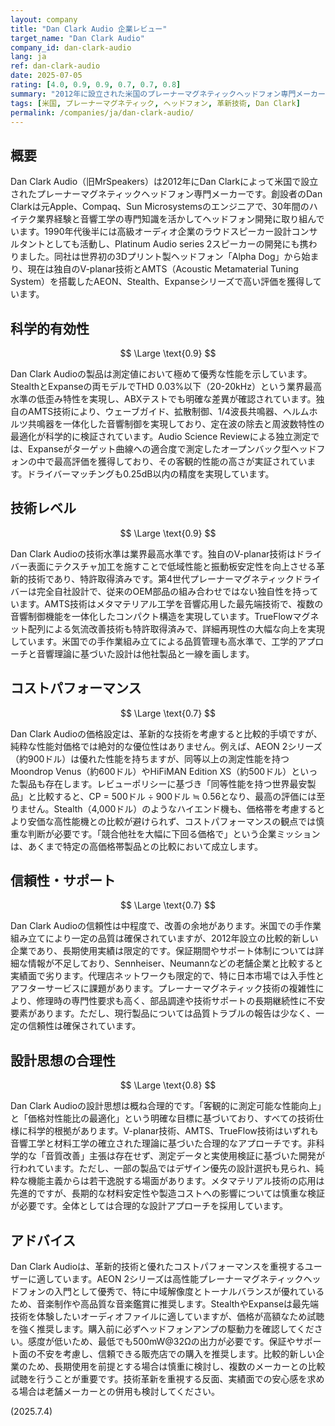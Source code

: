 ```yaml
---
layout: company
title: "Dan Clark Audio 企業レビュー"
target_name: "Dan Clark Audio"
company_id: dan-clark-audio
lang: ja
ref: dan-clark-audio
date: 2025-07-05
rating: [4.0, 0.9, 0.9, 0.7, 0.7, 0.8]
summary: "2012年に設立された米国のプレーナーマグネティックヘッドフォン専門メーカー。独自のV-planar技術とAMTSにより業界最高水準の低歪み特性を実現。技術革新に優れ、同価格帯での性能は高いものの、より安価で同等性能を持つ競合製品も存在するため、コストパフォーマンスは絶対的ではありません。"
tags: [米国, プレーナーマグネティック, ヘッドフォン, 革新技術, Dan Clark]
permalink: /companies/ja/dan-clark-audio/
---
```


## 概要

Dan Clark Audio（旧MrSpeakers）は2012年にDan Clarkによって米国で設立されたプレーナーマグネティックヘッドフォン専門メーカーです。創設者のDan Clarkは元Apple、Compaq、Sun Microsystemsのエンジニアで、30年間のハイテク業界経験と音響工学の専門知識を活かしてヘッドフォン開発に取り組んでいます。1990年代後半には高級オーディオ企業のラウドスピーカー設計コンサルタントとしても活動し、Platinum Audio series 2スピーカーの開発にも携わりました。同社は世界初の3Dプリント製ヘッドフォン「Alpha Dog」から始まり、現在は独自のV-planar技術とAMTS（Acoustic Metamaterial Tuning System）を搭載したAEON、Stealth、Expanseシリーズで高い評価を獲得しています。

## 科学的有効性

$$ \Large \text{0.9} $$

Dan Clark Audioの製品は測定値において極めて優秀な性能を示しています。StealthとExpanseの両モデルでTHD 0.03%以下（20-20kHz）という業界最高水準の低歪み特性を実現し、ABXテストでも明確な差異が確認されています。独自のAMTS技術により、ウェーブガイド、拡散制御、1/4波長共鳴器、ヘルムホルツ共鳴器を一体化した音響制御を実現しており、定在波の除去と周波数特性の最適化が科学的に検証されています。Audio Science Reviewによる独立測定では、Expanseがターゲット曲線への適合度で測定したオープンバック型ヘッドフォンの中で最高評価を獲得しており、その客観的性能の高さが実証されています。ドライバーマッチングも0.25dB以内の精度を実現しています。

## 技術レベル

$$ \Large \text{0.9} $$

Dan Clark Audioの技術水準は業界最高水準です。独自のV-planar技術はドライバー表面にテクスチャ加工を施すことで低域性能と振動板安定性を向上させる革新的技術であり、特許取得済みです。第4世代プレーナーマグネティックドライバーは完全自社設計で、従来のOEM部品の組み合わせではない独自性を持っています。AMTS技術はメタマテリアル工学を音響応用した最先端技術で、複数の音響制御機能を一体化したコンパクト構造を実現しています。TrueFlowマグネット配列による気流改善技術も特許取得済みで、詳細再現性の大幅な向上を実現しています。米国での手作業組み立てによる品質管理も高水準で、工学的アプローチと音響理論に基づいた設計は他社製品と一線を画します。

## コストパフォーマンス

$$ \Large \text{0.7} $$

Dan Clark Audioの価格設定は、革新的な技術を考慮すると比較的手頃ですが、純粋な性能対価格では絶対的な優位性はありません。例えば、AEON 2シリーズ（約900ドル）は優れた性能を持ちますが、同等以上の測定性能を持つMoondrop Venus（約600ドル）やHiFiMAN Edition XS（約500ドル）といった製品も存在します。レビューポリシーに基づき「同等性能を持つ世界最安製品」と比較すると、CP = 500ドル ÷ 900ドル ≒ 0.56となり、最高の評価には至りません。Stealth（4,000ドル）のようなハイエンド機も、価格帯を考慮するとより安価な高性能機との比較が避けられず、コストパフォーマンスの観点では慎重な判断が必要です。「競合他社を大幅に下回る価格で」という企業ミッションは、あくまで特定の高価格帯製品との比較において成立します。

## 信頼性・サポート

$$ \Large \text{0.7} $$

Dan Clark Audioの信頼性は中程度で、改善の余地があります。米国での手作業組み立てにより一定の品質は確保されていますが、2012年設立の比較的新しい企業であり、長期使用実績は限定的です。保証期間やサポート体制については詳細な情報が不足しており、Sennheiser、Neumannなどの老舗企業と比較すると実績面で劣ります。代理店ネットワークも限定的で、特に日本市場では入手性とアフターサービスに課題があります。プレーナーマグネティック技術の複雑性により、修理時の専門性要求も高く、部品調達や技術サポートの長期継続性に不安要素があります。ただし、現行製品については品質トラブルの報告は少なく、一定の信頼性は確保されています。

## 設計思想の合理性

$$ \Large \text{0.8} $$

Dan Clark Audioの設計思想は概ね合理的です。「客観的に測定可能な性能向上」と「価格対性能比の最適化」という明確な目標に基づいており、すべての技術仕様に科学的根拠があります。V-planar技術、AMTS、TrueFlow技術はいずれも音響工学と材料工学の確立された理論に基づいた合理的なアプローチです。非科学的な「音質改善」主張は存在せず、測定データと実使用検証に基づいた開発が行われています。ただし、一部の製品ではデザイン優先の設計選択も見られ、純粋な機能主義からは若干逸脱する場面があります。メタマテリアル技術の応用は先進的ですが、長期的な材料安定性や製造コストへの影響については慎重な検証が必要です。全体としては合理的な設計アプローチを採用しています。

## アドバイス

Dan Clark Audioは、革新的技術と優れたコストパフォーマンスを重視するユーザーに適しています。AEON 2シリーズは高性能プレーナーマグネティックヘッドフォンの入門として優秀で、特に中域解像度とトーナルバランスが優れているため、音楽制作や高品質な音楽鑑賞に推奨します。StealthやExpanseは最先端技術を体験したいオーディオファイルに適していますが、価格が高額なため試聴を強く推奨します。購入前に必ずヘッドフォンアンプの駆動力を確認してください。感度が低いため、最低でも500mW@32Ωの出力が必要です。保証やサポート面の不安を考慮し、信頼できる販売店での購入を推奨します。比較的新しい企業のため、長期使用を前提とする場合は慎重に検討し、複数のメーカーとの比較試聴を行うことが重要です。技術革新を重視する反面、実績面での安心感を求める場合は老舗メーカーとの併用も検討してください。

(2025.7.4)
